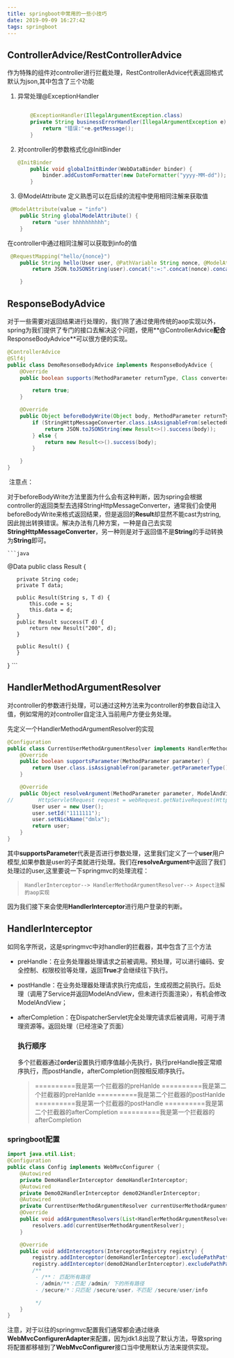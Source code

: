 ```yaml
---
title: springboot中常用的一些小技巧
date: 2019-09-09 16:27:42
tags: springboot
---
```


## ControllerAdvice/RestControllerAdvice

作为特殊的组件对controller进行拦截处理，RestControllerAdvice代表返回格式默认为json,其中包含了三个功能



1. 异常处理@ExceptionHandler

   ```java
   
       @ExceptionHandler(IllegalArgumentException.class)
       private String businessErrorHandler(IllegalArgumentException e) {
           return "错误:"+e.getMessage();
       }
   ```

2. 对controller的参数格式化@InitBinder

    ``` java
    @InitBinder
        public void globalInitBinder(WebDataBinder binder) {
            binder.addCustomFormatter(new DateFormatter("yyyy-MM-dd"));
        }
    ```

3.  @ModelAttribute 定义熟悉可以在后续的流程中使用相同注解来获取值

   ``` java
    @ModelAttribute(value = "info")
       public String globalModelAttribute() {
           return "user hhhhhhhhhh";
       }
   ```

   在controller中通过相同注解可以获取到info的值

   ``` java
    @RequestMapping("hello/{nonce}")
       public String hello(User user, @PathVariable String nonce, @ModelAttribute("info") String info) {
           return JSON.toJSONString(user).concat(":=:".concat(nonce).concat(":").concat(info));
   
       }
   ```

   
   
## ResponseBodyAdvice

   对于一些需要对返回结果进行处理的，我们除了通过使用传统的aop实现以外，spring为我们提供了专门的接口去解决这个问题，使用**@ControllerAdvice**配合**ResponseBodyAdvice**可以很方便的实现。

   

   ```java
   @ControllerAdvice
   @Slf4j
   public class DemoResonseBodyAdvice implements ResponseBodyAdvice {
       @Override
       public boolean supports(MethodParameter returnType, Class converterType) {
   
           return true;
       }
   
       @Override
       public Object beforeBodyWrite(Object body, MethodParameter returnType, MediaType selectedContentType, Class selectedConverterType, ServerHttpRequest request, ServerHttpResponse response) {
           if (StringHttpMessageConverter.class.isAssignableFrom(selectedConverterType)|| body==null) {
               return JSON.toJSONString(new Result<>().success(body));
           } else {
               return new Result<>().success(body);
           }
   
       }
   }
   ```

   ​	注意点：

   对于beforeBodyWrite方法里面为什么会有这种判断，因为spring会根据controller的返回类型去选择StringHttpMessageConverter，通常我们会使用beforeBodyWrite来格式返回结果，但是返回的**Result**却显然不能cast为string,因此抛出转换错误。解决办法有几种方案，一种是自己去实现**StringHttpMessageConverter**，另一种则是对于返回值不是**String**的手动转换为**String**即可。

    ```java
   @Data
   public class Result<T> {

       private String code;
       private T data;
       
       public Result(String s, T d) {
           this.code = s;
           this.data = d;
       }
       public Result success(T d) {
           return new Result("200", d);
       }
       
       public Result() {
       }

   }
    ```

   

## HandlerMethodArgumentResolver

​	对controller的参数进行处理，可以通过这种方法来为controller的参数自动注入值，例如常用的对controller自定注入当前用户方便业务处理。

先定义一个HandlerMethodArgumentResolver的实现

``` java
@Configuration
public class CurrentUserMethodArgumentResolver implements HandlerMethodArgumentResolver {
    @Override
    public boolean supportsParameter(MethodParameter parameter) {
        return User.class.isAssignableFrom(parameter.getParameterType());
    }

    @Override
    public Object resolveArgument(MethodParameter parameter, ModelAndViewContainer mavContainer, NativeWebRequest webRequest, WebDataBinderFactory binderFactory) throws Exception {
//        HttpServletRequest request = webRequest.getNativeRequest(HttpServletRequest.class);
        User user = new User();
        user.setId("1111111");
        user.setNickName("dmlx");
        return user;
    }
}
```

其中**supportsParameter**代表是否进行参数处理，这里我们定义了一个**user**用户模型,如果参数是user的子类就进行处理。我们在**resolveArgument**中返回了我们处理过的user,这里要说一下springmvc的处理流程：

> ```
> HandlerInterceptor--> HandlerMethodArgumentResolver--> Aspect注解的aop实现
> ```

因为我们接下来会使用**HandlerInterceptor**进行用户登录的判断。



## HandlerInterceptor

如同名字所说，这是springmvc中对handler的拦截器，其中包含了三个方法

- preHandle：在业务处理器处理请求之前被调用。预处理，可以进行编码、安全控制、权限校验等处理，返回**True**才会继续往下执行。

- postHandle：在业务处理器处理请求执行完成后，生成视图之前执行。后处理（调用了Service并返回ModelAndView，但未进行页面渲染），有机会修改ModelAndView；

- afterCompletion：在DispatcherServlet完全处理完请求后被调用，可用于清理资源等。返回处理（已经渲染了页面）

  ### 执行顺序

  多个拦截器通过**order**设置执行顺序值越小先执行，执行preHandle按正常顺序执行，而postHandle，afterCompletion则按相反顺序执行。

  >  ==========我是第一个拦截器的preHanlde
  > ==========我是第二个拦截器的preHanlde
  >  ==========我是第二个拦截器的postHanlde
  > ==========我是第一个拦截器的postHandle
  > ==========我是第二个拦截器的afterCompletion
  > ==========我是第一个拦截器的afterCompletion

### springboot配置

```java
import java.util.List;
@Configuration
public class Config implements WebMvcConfigurer {
    @Autowired
    private DemoHandlerInterceptor demoHandlerInterceptor;
    @Autowired
    private Demo02HandlerInterceptor demo02HandlerInterceptor;
    @Autowired
    private CurrentUserMethodArgumentResolver currentUserMethodArgumentResolver;
    @Override
    public void addArgumentResolvers(List<HandlerMethodArgumentResolver> resolvers) {
        resolvers.add(currentUserMethodArgumentResolver);
    }

    @Override
    public void addInterceptors(InterceptorRegistry registry) {
        registry.addInterceptor(demoHandlerInterceptor).excludePathPatterns("/login").order(1);
        registry.addInterceptor(demo02HandlerInterceptor).excludePathPatterns("/login").order(2);
        /**
         - /**： 匹配所有路径
         - /admin/**：匹配 /admin/ 下的所有路径
         - /secure/*：只匹配 /secure/user，不匹配 /secure/user/info

         */
    }
}
```

注意，对于以往的springmvc配置我们通常都会通过继承**WebMvcConfigurerAdapter**来配置，因为jdk1.8出现了默认方法，导致spring将配置都移植到了**WebMvcConfigurer**接口当中使用默认方法来提供实现。